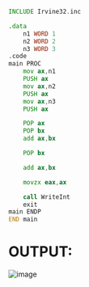 ```asm
INCLUDE Irvine32.inc

.data
	n1 WORD 1
	n2 WORD 2
	n3 WORD 3
.code
main PROC
	mov ax,n1
	PUSH ax
	mov ax,n2
	PUSH ax
	mov ax,n3
	PUSH ax

	POP ax
	POP bx
	add ax,bx

	POP bx

	add ax,bx

	movzx eax,ax

	call WriteInt
	exit
main ENDP
END main
```

# OUTPUT:
![image](https://github.com/user-attachments/assets/9604e286-b7c6-44f5-8bc5-67ed663b54e8)

